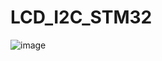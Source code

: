 # LCD_I2C_STM32
![image](https://github.com/Wneq1/LCD_I2C_STM32/assets/127328405/b617cebf-d6db-4541-bc89-2a849f286d77)
